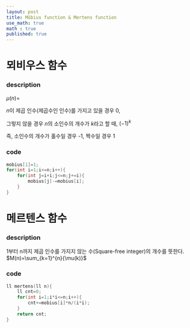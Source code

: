 ```yaml
---
layout: post
title: Möbius function & Mertens function
use_math: true
math : true
published: true
---
```

# 뫼비우스 함수

### description

$\mu(n)=$

$n$이 제곱 인수(제곱수인 인수)를 가지고 있을 경우 0,

그렇지 않을 경우 $n$의 소인수의 개수가 $k$라고 할 때, $(-1)^k$

즉, 소인수의 개수가 홀수일 경우 -1, 짝수일 경우 1

### code

```c++
mobius[1]=1;
for(int i=1;i<=n;i++){
    for(int j=i+i;j<=n;j+=i){
        mobius[j]-=mobius[i];
    }
}
```

# 메르텐스 함수

### description

1부터 n까지 제곱 인수를 가지지 않는 수(Square-free integer)의 개수를 뜻한다.
$M(n)=\sum_{k=1}^{n}{\mu(k)}$

### code

```c++
ll mertens(ll n){
    ll cnt=0;
    for(int i=1;i*i<=n;i++){
        cnt+=mobius[i]*n/(i*i);
    }
    return cnt;
}
```